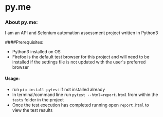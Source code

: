 # py.me

### About py.me: 
 I am an API and Selenium automation assessment project written in Python3

####Prerequisites:
 - Python3 installed on OS
 - Firefox is the default test browser for this project and will need to be installed if the settings file is not updated with the user's preferred browser

#### Usage:
- run ```pip install pytest``` if not installed already
- In terminal/command line run ```pytest --html=report.html``` from within the `tests` folder in the project
- Once the test execution has completed running open `report.html` to view the test results



